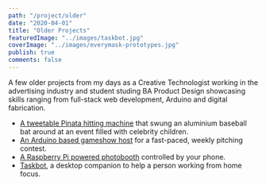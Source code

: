```yaml
---
path: "/project/older"
date: "2020-04-01"
title: "Older Projects"
featuredImage: "../images/taskbot.jpg"
coverImage: "../images/everymask-prototypes.jpg"
publish: true
comments: false
---
```


A few older projects from my days as a Creative Technologist working in the advertising industry and student studing BA Product Design showcasing skills ranging from full-stack web development, Arduino and digital fabrication.<!-- end -->

- <a href="https://hackaday.com/2015/06/05/nice-looking-countdown-timer-for-the-home-game-show-enthusiest/" target="_blank">A tweetable Pinata hitting machine</a> that swung an aluminium baseball bat around at an event filled with celebrity children.
- <a href="https://hackaday.com/2015/06/05/nice-looking-countdown-timer-for-the-home-game-show-enthusiest/" target="_blank">An Arduino based gameshow host</a> for a fast-paced, weekly pitching contest.
- <a href="https://petapixel.com/2015/06/06/diy-a-raspberry-pi-photo-booth-you-use-with-your-own-smartphone/" target="_blank">A Raspberry Pi powered photobooth</a> controlled by your phone.
- <a href="https://develop3d.com/develop3d-blog/new-designers-2012-our-best-finds-part-1/" target="_blank">Taskbot</a>, a desktop companion to help a person working from home focus. 
